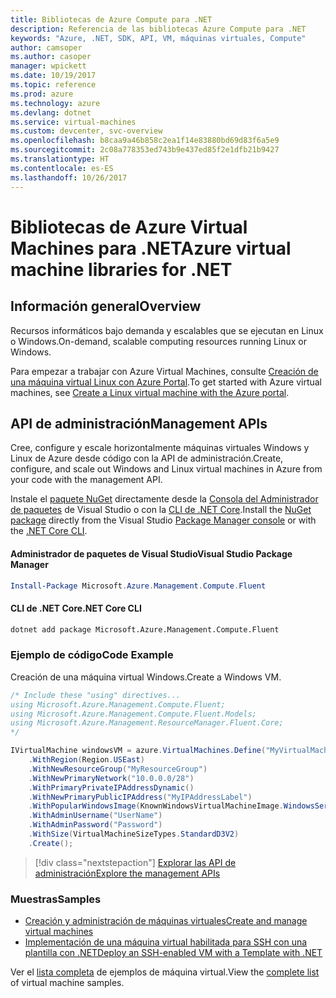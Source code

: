 ```yaml
---
title: Bibliotecas de Azure Compute para .NET
description: Referencia de las bibliotecas Azure Compute para .NET
keywords: "Azure, .NET, SDK, API, VM, máquinas virtuales, Compute"
author: camsoper
ms.author: casoper
manager: wpickett
ms.date: 10/19/2017
ms.topic: reference
ms.prod: azure
ms.technology: azure
ms.devlang: dotnet
ms.service: virtual-machines
ms.custom: devcenter, svc-overview
ms.openlocfilehash: b8caa9a46b858c2ea1f14e83880bd69d83f6a5e9
ms.sourcegitcommit: 2c08a778353ed743b9e437ed85f2e1dfb21b9427
ms.translationtype: HT
ms.contentlocale: es-ES
ms.lasthandoff: 10/26/2017
---
```

# <a name="azure-virtual-machine-libraries-for-net"></a><span data-ttu-id="f5487-104">Bibliotecas de Azure Virtual Machines para .NET</span><span class="sxs-lookup"><span data-stu-id="f5487-104">Azure virtual machine libraries for .NET</span></span>

## <a name="overview"></a><span data-ttu-id="f5487-105">Información general</span><span class="sxs-lookup"><span data-stu-id="f5487-105">Overview</span></span>

<span data-ttu-id="f5487-106">Recursos informáticos bajo demanda y escalables que se ejecutan en Linux o Windows.</span><span class="sxs-lookup"><span data-stu-id="f5487-106">On-demand, scalable computing resources running Linux or Windows.</span></span>

<span data-ttu-id="f5487-107">Para empezar a trabajar con Azure Virtual Machines, consulte [Creación de una máquina virtual Linux con Azure Portal](https://review.docs.microsoft.com/en-us/azure/virtual-machines/linux/quick-create-portal).</span><span class="sxs-lookup"><span data-stu-id="f5487-107">To get started with Azure virtual machines, see [Create a Linux virtual machine with the Azure portal](https://review.docs.microsoft.com/en-us/azure/virtual-machines/linux/quick-create-portal).</span></span>

## <a name="management-apis"></a><span data-ttu-id="f5487-108">API de administración</span><span class="sxs-lookup"><span data-stu-id="f5487-108">Management APIs</span></span>

<span data-ttu-id="f5487-109">Cree, configure y escale horizontalmente máquinas virtuales Windows y Linux de Azure desde código con la API de administración.</span><span class="sxs-lookup"><span data-stu-id="f5487-109">Create, configure, and scale out Windows and Linux virtual machines in Azure from your code with the management API.</span></span>

<span data-ttu-id="f5487-110">Instale el [paquete NuGet](https://www.nuget.org/packages/Microsoft.Azure.Management.Compute.Fluent) directamente desde la [Consola del Administrador de paquetes][PackageManager] de Visual Studio o con la [CLI de .NET Core][DotNetCLI].</span><span class="sxs-lookup"><span data-stu-id="f5487-110">Install the [NuGet package](https://www.nuget.org/packages/Microsoft.Azure.Management.Compute.Fluent) directly from the Visual Studio [Package Manager console][PackageManager] or with the [.NET Core CLI][DotNetCLI].</span></span>

#### <a name="visual-studio-package-manager"></a><span data-ttu-id="f5487-111">Administrador de paquetes de Visual Studio</span><span class="sxs-lookup"><span data-stu-id="f5487-111">Visual Studio Package Manager</span></span>

```powershell
Install-Package Microsoft.Azure.Management.Compute.Fluent
```

#### <a name="net-core-cli"></a><span data-ttu-id="f5487-112">CLI de .NET Core</span><span class="sxs-lookup"><span data-stu-id="f5487-112">.NET Core CLI</span></span>

```bash
dotnet add package Microsoft.Azure.Management.Compute.Fluent
```

### <a name="code-example"></a><span data-ttu-id="f5487-113">Ejemplo de código</span><span class="sxs-lookup"><span data-stu-id="f5487-113">Code Example</span></span>

<span data-ttu-id="f5487-114">Creación de una máquina virtual Windows.</span><span class="sxs-lookup"><span data-stu-id="f5487-114">Create a Windows VM.</span></span>

```csharp
/* Include these "using" directives...
using Microsoft.Azure.Management.Compute.Fluent;
using Microsoft.Azure.Management.Compute.Fluent.Models;
using Microsoft.Azure.Management.ResourceManager.Fluent.Core;
*/

IVirtualMachine windowsVM = azure.VirtualMachines.Define("MyVirtualMachine")
    .WithRegion(Region.USEast)
    .WithNewResourceGroup("MyResourceGroup")
    .WithNewPrimaryNetwork("10.0.0.0/28")
    .WithPrimaryPrivateIPAddressDynamic()
    .WithNewPrimaryPublicIPAddress("MyIPAddressLabel")
    .WithPopularWindowsImage(KnownWindowsVirtualMachineImage.WindowsServer2012R2Datacenter)
    .WithAdminUsername("UserName")
    .WithAdminPassword("Password")
    .WithSize(VirtualMachineSizeTypes.StandardD3V2)
    .Create();
```

> [!div class="nextstepaction"]
> [<span data-ttu-id="f5487-115">Explorar las API de administración</span><span class="sxs-lookup"><span data-stu-id="f5487-115">Explore the management APIs</span></span>](https://review.docs.microsoft.com/en-us/dotnet/api/overview/azure/virtualmachines/management?view=azure-dotnet)

### <a name="samples"></a><span data-ttu-id="f5487-116">Muestras</span><span class="sxs-lookup"><span data-stu-id="f5487-116">Samples</span></span>

* [<span data-ttu-id="f5487-117">Creación y administración de máquinas virtuales</span><span class="sxs-lookup"><span data-stu-id="f5487-117">Create and manage virtual machines</span></span>](/dotnet/azure/dotnet-sdk-azure-virtual-machine-samples)
* [<span data-ttu-id="f5487-118">Implementación de una máquina virtual habilitada para SSH con una plantilla con .NET</span><span class="sxs-lookup"><span data-stu-id="f5487-118">Deploy an SSH-enabled VM with a Template with .NET</span></span>](https://azure.microsoft.com/en-us/resources/samples/resource-manager-dotnet-template-deployment/)

<span data-ttu-id="f5487-119">Ver el [lista completa](https://azure.microsoft.com/en-us/resources/samples/?platform=dotnet&term=VM) de ejemplos de máquina virtual.</span><span class="sxs-lookup"><span data-stu-id="f5487-119">View the [complete list](https://azure.microsoft.com/en-us/resources/samples/?platform=dotnet&term=VM) of virtual machine samples.</span></span>

[PackageManager]: https://docs.microsoft.com/nuget/tools/package-manager-console
[DotNetCLI]: https://docs.microsoft.com/dotnet/core/tools/dotnet-add-package
